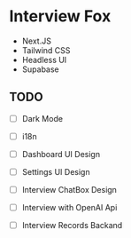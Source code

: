 # Interview Fox

- Next.JS
- Tailwind CSS
- Headless UI
- Supabase


## TODO
- [ ] Dark Mode
- [ ] i18n
- [ ] Dashboard UI Design
- [ ] Settings UI Design
- [ ] Interview ChatBox Design
- [ ] Interview with OpenAI Api
- [ ] Interview Records Backand


